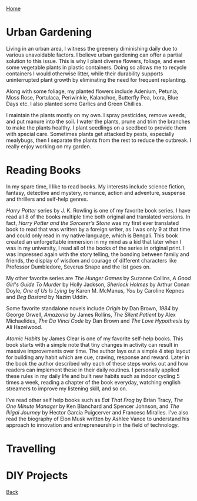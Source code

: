 [Home](https://mustahsinfarhan.github.io/)
# Urban Gardening
Living in an urban area, I witness the greenery diminishing daily due to various unavoidable factors. I believe urban gardening can offer a partial solution to this issue. This is why I plant diverse flowers, foliage, and even some vegetable plants in plastic containers. Doing so allows me to recycle containers I would otherwise litter, while their durability supports uninterrupted plant growth by eliminating the need for frequent replanting.

Along with some foliage, my planted flowers include Adenium, Petunia, Moss Rose, Portulaca, Periwinkle, Kalanchoe, Butterfly Pea, Ixora, Blue Days etc. I also planted some Garlics and Green Chillies.

I maintain the plants mostly on my own. I spray pesticides, remove weeds, and put manure into the soil. I water the plants, prune and trim the branches to make the plants healthy. I plant seedlings on a seedbed to provide them with special care. Sometimes plants get attacked by pests, especially mealybugs, then I separate the plants from the rest to reduce the outbreak. I really enjoy working on my garden.  

# Reading Books
In my spare time, I like to read books. My interests include science fiction, fantasy, detective and mystery, romance, action and adventure, suspense and thrillers and self-help genres. 

_Harry Potter_ series by J. K. Rowling is one of my favorite book series. I have read all 8 of the books multiple time both original and translated versions. In fact, _Harry Potter and the Sorcerer’s Stone_ was my first ever translated book to read that was written by a foreign writer, as I was only 9 at that time and could only read in my native language, which is Bengali. This book created an unforgettable immersion in my mind as a kid that later when I was in my university, I read all of the books of the series in original print. I was impressed again with the story telling, the bonding between family and friends, the display of wisdom and courage of different characters like Professor Dumbledore, Severus Snape and the list goes on.

My other favorite series are _The Hunger Games_ by Suzanne Collins, _A Good Girl's Guide To Murder_ by Holly Jackson, _Sherlock Holmes_ by Arthur Conan Doyle, _One of Us Is Lying_ by Karen M. McManus, _You_ by Caroline Kepnes and _Beg Bastard_ by Nazim Uddin.

Some favorite standalone novels include _Origin_ by Dan Brown, _1984_ by George Orwell, _Amazonia_ by James Rollins, _The Silent Patient_ by Alex Michaelides, _The Da Vinci Code_ by Dan Brown and _The Love Hypothesis_ by Ali Hazelwood.

_Atomic Habits_ by James Clear is one of my favorite self-help books. This book starts with a simple note that tiny changes in activity can result in massive improvements over time. The author lays out a simple 4 step layout for building any habit which are cue, craving, response and reward. Later in the  book the author described why each of these steps works out and how readers can implement these in their daily routines. I personally applied these rules in my daily life and built new habits such as indoor cycling 5 times a week, reading a chapter of the book everyday, watching english streamers to improve my listening skill, and so on.

I’ve read other self help books such as _Eat That Frog_ by Brian Tracy, _The One Minute Manager_ by Ken Blanchard and Spencer Johnson, and _The Ikigai Journey_ by Hector Garcia Puigcerver and Francesc Miralles. I’ve also read the biography of Elon Musk written by Ashlee Vance to understand his approach to innovation and entrepreneurship in the field of technology.

# Travelling


# DIY Projects


[Back](https://mustahsinfarhan.github.io/)
